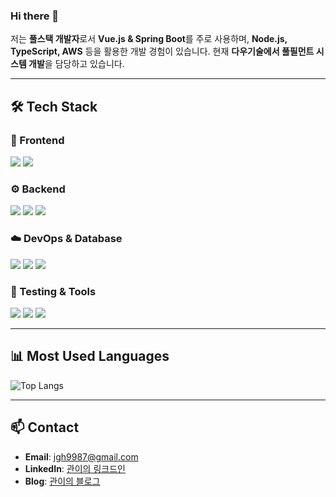 ### Hi there 👋

저는 **풀스택 개발자**로서 **Vue.js & Spring Boot**를 주로 사용하며, **Node.js, TypeScript, AWS** 등을 활용한 개발 경험이 있습니다.
현재 **다우기술에서 풀필먼트 시스템 개발**을 담당하고 있습니다.

---

## 🛠 Tech Stack

### 🚀 Frontend
<img src="https://img.shields.io/badge/Vue.js-4FC08D?style=for-the-badge&logo=vue.js&logoColor=white"/> <img src="https://img.shields.io/badge/Vuetify-1867C0?style=for-the-badge&logo=vuetify&logoColor=white"/>

### ⚙️ Backend
<img src="https://img.shields.io/badge/SpringBoot-6DB33F?style=for-the-badge&logo=springboot&logoColor=white"/> <img src="https://img.shields.io/badge/Node.js-339933?style=for-the-badge&logo=node.js&logoColor=white"/> <img src="https://img.shields.io/badge/Express.js-000000?style=for-the-badge&logo=express&logoColor=white"/> 

### ☁️ DevOps & Database
<img src="https://img.shields.io/badge/AWS-232F3E?style=for-the-badge&logo=amazonaws&logoColor=white"/> <img src="https://img.shields.io/badge/MySQL-4479A1?style=for-the-badge&logo=mysql&logoColor=white"/> <img src="https://img.shields.io/badge/PostgreSQL-336791?style=for-the-badge&logo=postgresql&logoColor=white"/> 

### 🧪 Testing & Tools
<img src="https://img.shields.io/badge/Jest-C21325?style=for-the-badge&logo=jest&logoColor=white"/> <img src="https://img.shields.io/badge/Vite-646CFF?style=for-the-badge&logo=vite&logoColor=white"/> <img src="https://img.shields.io/badge/pnpm-F69220?style=for-the-badge&logo=pnpm&logoColor=white"/>

---

## 📊 Most Used Languages
![Top Langs](https://github-readme-stats.vercel.app/api/top-langs/?username=kwan2&layout=compact&theme=dracula)

---

## 📫 Contact
- **Email**: jgh9987@gmail.com
- **LinkedIn**: [관이의 링크드인](https://www.linkedin.com/in/%EA%B4%80%ED%9D%AC-%EC%A0%95-b49a5a301)
- **Blog**: [관이의 블로그](https://kwanh22.tistory.com)
